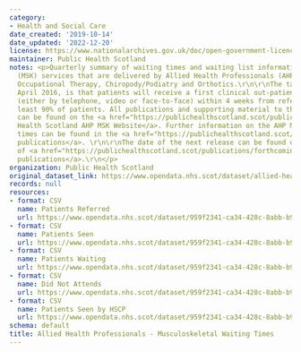 ```yaml
---
category:
- Health and Social Care
date_created: '2019-10-14'
date_updated: '2022-12-20'
license: https://www.nationalarchives.gov.uk/doc/open-government-licence/version/3/
maintainer: Public Health Scotland
notes: <p>Quarterly summary of waiting times and waiting list information for Musculoskeletal
  (MSK) services that are delivered by Allied Health Professionals (AHP) in Physiotherapy,
  Occupational Therapy, Chiropody/Podiatry and Orthotics.\r\n\r\nThe target from 1
  April 2016, is that patients will receive a first clinical out-patient appointment
  (either by telephone, video or face-to-face) within 4 weeks from referral for at
  least 90% of patients. All publications and supporting material to this topic area
  can be found on the <a href="https://publichealthscotland.scot/publications/allied-health-professionals-musculoskeletal-waiting-times-in-nhsscotland/">Public
  Health Scotland AHP MSK Website</a>. Further information on the AHP MSK waiting
  times can be found in the <a href="https://publichealthscotland.scot/publications/allied-health-professionals-musculoskeletal-waiting-times-in-nhsscotland/">quarterly
  publications</a>. \r\n\r\nThe date of the next release can be found on our list
  of <a href="https://publichealthscotland.scot/publications/forthcoming-publications/">forthcoming
  publications</a>.\r\n</p>
organization: Public Health Scotland
original_dataset_link: https://www.opendata.nhs.scot/dataset/allied-health-professionals-musculoskeletal-waiting-times
records: null
resources:
- format: CSV
  name: Patients Referred
  url: https://www.opendata.nhs.scot/dataset/959f2341-ca34-428c-8abb-b925a18fc0c7/resource/3988df43-3516-4190-93da-16189db7329a/download/open_data_ahp_msk_referrals_with_mats_september2022.csv
- format: CSV
  name: Patients Seen
  url: https://www.opendata.nhs.scot/dataset/959f2341-ca34-428c-8abb-b925a18fc0c7/resource/6a403c6f-bff1-425e-918e-cd17a134227f/download/open_data_ahp_msk_seen_with_mats_september2022.csv
- format: CSV
  name: Patients Waiting
  url: https://www.opendata.nhs.scot/dataset/959f2341-ca34-428c-8abb-b925a18fc0c7/resource/eff86139-89de-4169-83d5-7b5cec2ed3e9/download/open_data_ahp_msk_waiting_september2022.csv
- format: CSV
  name: Did Not Attends
  url: https://www.opendata.nhs.scot/dataset/959f2341-ca34-428c-8abb-b925a18fc0c7/resource/7dafee1e-017a-4205-bacd-4512c7cdc3b7/download/open_data_ahp_msk_dna_september2022.csv
- format: CSV
  name: Patients Seen by HSCP
  url: https://www.opendata.nhs.scot/dataset/959f2341-ca34-428c-8abb-b925a18fc0c7/resource/8a430c87-e19f-44dc-9e55-164d570bfc6e/download/open_data_ahp_msk_seen_hscp_datadictionary-v2.csv
schema: default
title: Allied Health Professionals - Musculoskeletal Waiting Times
---
```

